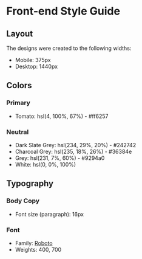 # Front-end Style Guide

## Layout

The designs were created to the following widths:

- Mobile: 375px
- Desktop: 1440px

## Colors

### Primary

- Tomato: hsl(4, 100%, 67%) - #ff6257

### Neutral

- Dark Slate Grey: hsl(234, 29%, 20%) - #242742
- Charcoal Grey: hsl(235, 18%, 26%) - #36384e
- Grey: hsl(231, 7%, 60%) - #9294a0
- White: hsl(0, 0%, 100%)

## Typography

### Body Copy

- Font size (paragraph): 16px

### Font

- Family: [Roboto](https://fonts.google.com/specimen/Roboto)
- Weights: 400, 700
